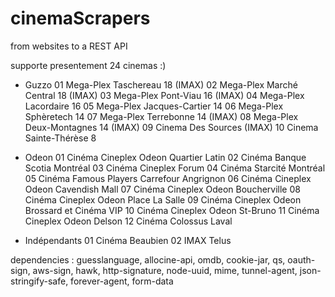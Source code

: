 cinemaScrapers
==============

from websites to a REST API

supporte presentement 24 cinemas :)

- Guzzo
  01 Mega-Plex Taschereau 18 (IMAX)
  02 Mega-Plex Marché Central 18 (IMAX)
  03 Mega-Plex Pont-Viau 16 (IMAX)
  04 Mega-Plex Lacordaire 16
  05 Mega-Plex Jacques-Cartier 14
  06 Mega-Plex Sphèretech 14
  07 Mega-Plex Terrebonne 14 (IMAX)
  08 Mega-Plex Deux-Montagnes 14 (IMAX)
  09 Cinema Des Sources  (IMAX)
  10 Cinema Sainte-Thérèse 8

- Odeon
  01 Cinéma Cineplex Odeon Quartier Latin
  02 Cinéma Banque Scotia Montréal
  03 Cinéma Cineplex Forum
  04 Cinéma Starcité Montréal
  05 Cinéma Famous Players Carrefour Angrignon
  06 Cinéma Cineplex Odeon Cavendish Mall
  07 Cinéma Cineplex Odeon Boucherville
  08 Cinéma Cineplex Odeon Place La Salle
  09 Cinéma Cineplex Odeon Brossard et Cinéma VIP
  10 Cinéma Cineplex Odeon St-Bruno
  11 Cinéma Cineplex Odeon Delson
  12 Cinéma Colossus Laval

- Indépendants
  01 Cinéma Beaubien
  02 IMAX Telus

dependencies : 
guesslanguage, allocine-api, omdb, cookie-jar, qs, oauth-sign, aws-sign, hawk, http-signature, node-uuid, mime, tunnel-agent, json-stringify-safe, forever-agent, form-data
